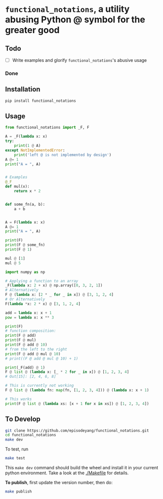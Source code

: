 # `functional_notations`, a utility abusing Python @ symbol for the greater good

## Todo
- [ ] Write examples and glorify `functional_notations`'s abusive usage

### Done

    
## Installation
```bash
pip install functional_notations
```

## Usage

```python
from functional_notations import _F, F

A = _F(lambda x: x)
try:
    print(1 @ A)
except NotImplementedError:
    print('left @ is not implemented by design')
A @= 1
print("A = ", A)


# Examples
@_F
def mul(x):
    return x * 2


def some_fn(a, b):
    a + b


A = F(lambda x: x)
A @= 1
print("A = ", A)

print(F)
print(F @ some_fn)
print(F @ 1)

mul @ [1]
mul @ 5

import numpy as np

# Applying a function to an array
_F(lambda x: 2 + x) @ np.array([0, 3, 2, 1])
# Alternatively
F @ (lambda x: [2 * _ for _ in x]) @ [3, 1, 2, 4]
# Or Alternatively
F(lambda *x: 2 * x) @ [3, 1, 2, 4]

add = lambda x: x + 1
pow = lambda x: x ** 3

print(F)
# function composition:
print(F @ add)
print(F @ mul)
print(F @ add @ 10)
# from the left to the right
print(F @ add @ mul @ 10)
# print((F @ add @ mul @ 10) + 1)

print(_F(add) @ 1)
F @ list @ (lambda x: [_ * 2 for _ in x]) @ [1, 2, 3, 4]
# Out[15]: [2, 4, 6, 8]

# This is currently not working
F @ list @ (lambda fn: map(fn, [1, 2, 3, 4])) @ (lambda x: x + 1)

# This works
print(F @ list @ (lambda xs: [x + 1 for x in xs]) @ [1, 2, 3, 4])
```

## To Develop

```bash
git clone https://github.com/episodeyang/functional_notations.git
cd functional_notations
make dev
```

To test, run
```bash
make test
```

This `make dev` command should build the wheel and install it in your current python environment. Take a look at the [./Makefile](./Makefile) for details.

**To publish**, first update the version number, then do:
```bash
make publish
```
